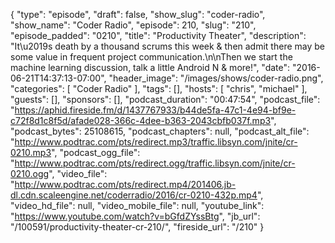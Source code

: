{
  "type": "episode",
  "draft": false,
  "show_slug": "coder-radio",
  "show_name": "Coder Radio",
  "episode": 210,
  "slug": "210",
  "episode_padded": "0210",
  "title": "Productivity Theater",
  "description": "It\u2019s death by a thousand scrums this week & then admit there may be some value in frequent project communication.\n\nThen we start the machine learning discussion, talk a little Android N & more!",
  "date": "2016-06-21T14:37:13-07:00",
  "header_image": "/images/shows/coder-radio.png",
  "categories": [
    "Coder Radio"
  ],
  "tags": [],
  "hosts": [
    "chris",
    "michael"
  ],
  "guests": [],
  "sponsors": [],
  "podcast_duration": "00:47:54",
  "podcast_file": "https://aphid.fireside.fm/d/1437767933/b44de5fa-47c1-4e94-bf9e-c72f8d1c8f5d/afade028-366c-4dee-b363-2043cbfb037f.mp3",
  "podcast_bytes": 25108615,
  "podcast_chapters": null,
  "podcast_alt_file": "http://www.podtrac.com/pts/redirect.mp3/traffic.libsyn.com/jnite/cr-0210.mp3",
  "podcast_ogg_file": "http://www.podtrac.com/pts/redirect.ogg/traffic.libsyn.com/jnite/cr-0210.ogg",
  "video_file": "http://www.podtrac.com/pts/redirect.mp4/201406.jb-dl.cdn.scaleengine.net/coderradio/2016/cr-0210-432p.mp4",
  "video_hd_file": null,
  "video_mobile_file": null,
  "youtube_link": "https://www.youtube.com/watch?v=bGfdZYssBtg",
  "jb_url": "/100591/productivity-theater-cr-210/",
  "fireside_url": "/210"
}

